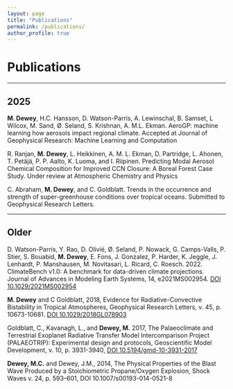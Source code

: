 ```yaml
---
layout: page
title: "Publications"
permalink: /publications/
author_profile: true
---
```


# Publications

---

## 2025

**M. Dewey**, H.C. Hansson, D. Watson-Parris, A. Lewinschal, B. Samset, L Wilcox, M. Sand, Ø. Seland, S. Krishnan, A. M.L. Ekman. AeroGP: machine learning how aerosols impact regional climate. Accepted at Journal of Geophysical Research: Machine Learning and Computation

R. Ranjan, **M. Dewey**, L. Heikkinen, A. M. L. Ekman, D. Partridge, L. Ahonen, T. Petäjä, P. P. Aalto, K. Luoma, and I. Riipinen. Predicting Modal Aerosol Chemical Composition for Improved CCN Closure: A Boreal Forest Case Study. Under review at Atmospheric Chemistry and Physics

C. Abraham, **M. Dewey**, and C. Goldblatt. Trends in the occurrence and strength of super-greenhouse conditions over tropical oceans. Submitted to Geophysical Research Letters. 

---

## Older

D. Watson-Parris, Y. Rao, D. Olivié, Ø. Seland, P. Nowack, G. Camps-Valls, P. Stier, S. Bouabid, **M. Dewey**, E. Fons, J. Gonzalez, P. Harder, K. Jeggle, J. Lenhardt, P. Manshausen, M. Novitasari, L. Ricard, C. Roesch. 2022. ClimateBench v1.0: A benchmark for data-driven climate projections. Journal of Advances in Modeling Earth Systems, 14, e2021MS002954. [DOI 10.1029/2021MS002954](https://doi.org/10.1029/2021MS002954)

**M. Dewey** and C Goldblatt, 2018, Evidence for Radiative-Convective Bistability in Tropical Atmospheres, Geophysical Research Letters, v. 45, p. 10673-10681. [DOI 10.1029/2018GL078903](https://doi.org/10.1029/2018GL078903)

Goldblatt, C., Kavanagh, L., and **Dewey, M.** 2017, The Palaeoclimate and Terrestrial Exoplanet Radiative Transfer Model Intercomparison Project (PALAEOTRIP): Experimental design and protocols, Geoscientific Model Development, v. 10, p. 3931-3940, [DOI 10.5194/gmd-10-3931-2017](https://doi.org/10.5194/gmd-10-3931-2017)

**Dewey, M.C.** and Dewey, J.M., 2014, The Physical Properties of the Blast Wave Produced by a Stoichiometric Propane/Oxygen Explosion, Shock Waves v. 24, p. 593–601, DOI 10.1007/s00193-014-0521-8